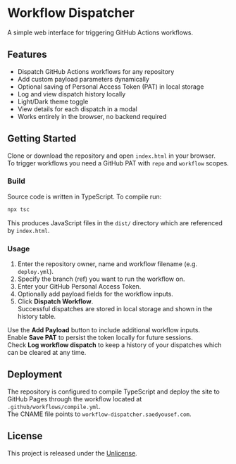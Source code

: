 # Workflow Dispatcher

A simple web interface for triggering GitHub Actions workflows.

## Features

- Dispatch GitHub Actions workflows for any repository
- Add custom payload parameters dynamically
- Optional saving of Personal Access Token (PAT) in local storage
- Log and view dispatch history locally
- Light/Dark theme toggle
- View details for each dispatch in a modal
- Works entirely in the browser, no backend required

## Getting Started

Clone or download the repository and open `index.html` in your browser.  
To trigger workflows you need a GitHub PAT with `repo` and `workflow` scopes.

### Build

Source code is written in TypeScript. To compile run:

```bash
npx tsc
```

This produces JavaScript files in the `dist/` directory which are referenced by `index.html`.

### Usage

1. Enter the repository owner, name and workflow filename (e.g. `deploy.yml`).
2. Specify the branch (ref) you want to run the workflow on.
3. Enter your GitHub Personal Access Token.
4. Optionally add payload fields for the workflow inputs.
5. Click **Dispatch Workflow**.  
   Successful dispatches are stored in local storage and shown in the history table.

Use the **Add Payload** button to include additional workflow inputs.  
Enable **Save PAT** to persist the token locally for future sessions.  
Check **Log workflow dispatch** to keep a history of your dispatches which can be cleared at any time.

## Deployment

The repository is configured to compile TypeScript and deploy the site to GitHub Pages through the workflow located at `.github/workflows/compile.yml`.  
The CNAME file points to `workflow-dispatcher.saedyousef.com`.

## License

This project is released under the [Unlicense](LICENSE).
